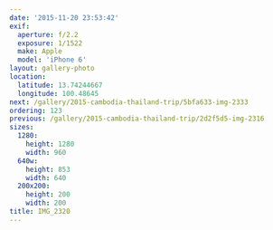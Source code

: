 ```yaml
---
date: '2015-11-20 23:53:42'
exif:
  aperture: f/2.2
  exposure: 1/1522
  make: Apple
  model: 'iPhone 6'
layout: gallery-photo
location:
  latitude: 13.74244667
  longitude: 100.48645
next: /gallery/2015-cambodia-thailand-trip/5bfa633-img-2333
ordering: 123
previous: /gallery/2015-cambodia-thailand-trip/2d2f5d5-img-2316
sizes:
  1280:
    height: 1280
    width: 960
  640w:
    height: 853
    width: 640
  200x200:
    height: 200
    width: 200
title: IMG_2320
---
```

